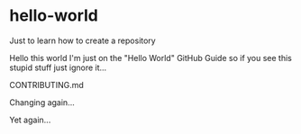 # hello-world
Just to learn how to create a repository

Hello this world I'm just on the "Hello World" GitHub Guide so if you see this stupid stuff just ignore it...

CONTRIBUTING.md

Changing again...

Yet again...

